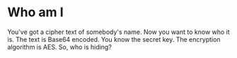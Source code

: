 Who am I
========

You've got a cipher text of somebody's name. Now you want 
to know who it is. The text is Base64 encoded. You know 
the secret key. The encryption algorithm is AES. 
So, who is hiding?
